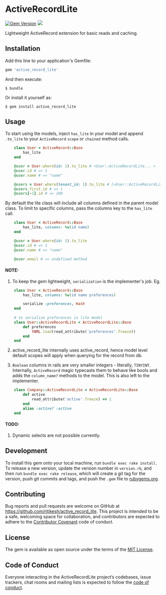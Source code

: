 # ActiveRecordLite
[![Gem Version](https://badge.fury.io/rb/active_record_lite.svg)](https://badge.fury.io/rb/active_record_lite) ![](https://ruby-gem-downloads-badge.herokuapp.com/active_record_lite?type=total)

Lightweight ActiveRecord extension for basic reads and caching.

## Installation

Add this line to your application's Gemfile:

```ruby
gem 'active_record_lite'
```

And then execute:

    $ bundle

Or install it yourself as:

    $ gem install active_record_lite

## Usage

To start using lite models, inject `has_lite` in your model and append `.to_lite` to your `ActiveRecord` `scope` or `chained` method calls.

```ruby
    class User < ActiveRecord::Base
        has_lite
    end

    @user = User.where(id: 1).to_lite # <User::ActiveRecordLite... >
    @user.id # => 1
    @user.name # => "name"

    @users = User.where(tenant_id: 1).to_lite # [<User::ActiveRecordLite... >, ...]
    @users.first.id # => 1
    @users[-1].id # => 100
```

By default the lite class will include all columns defined in the parent model class. To limit to specific columns, pass the columns key to the `has_lite` call.

```ruby
    class User < ActiveRecord::Base
        has_lite, columns: %w(id name)
    end

    @user = User.where(id: 1).to_lite
    @user.id # => 1
    @user.name # => "name"

    @user.email # => undefined method
```

#### NOTE:
1. To keep the gem lightweight, `serialization` is the implementer's job. Eg.
```ruby
    class User < ActiveRecord::Base
        has_lite, columns: %w(id name preferences)

        serialize :preferences, Hash
    end
    
    # to serialize preferences in lite model
    class User::ActiveRecordLite < ActiveRecordLite::Base
        def preferences
            YAML.load(read_attribute('preferences'.freeze))
        end
    end
```
2. active_record_lite internally uses active_record, hence model level default scopes will apply when querying for the record from db.

3. `Boolean` columns in rails are very smaller integers - literally, `TINYINT`. Internally, `ActiveRecord` magic typecasts them to behave like bools and adds the `column_name?` methods to the model. This is also left to the implementer.
```ruby
    class Company::ActiveRecordLite < ActiveRecordLite::Base
        def active
            read_attribute('active'.freeze) == 1
        end
        alias :active? :active
    end
```
#### TODO:
1. Dynamic selects are not possible currently.

## Development

To install this gem onto your local machine, run `bundle exec rake install`. To release a new version, update the version number in `version.rb`, and then run `bundle exec rake release`, which will create a git tag for the version, push git commits and tags, and push the `.gem` file to [rubygems.org](https://rubygems.org).

## Contributing

Bug reports and pull requests are welcome on GitHub at https://github.com/ritikesh/active_record_lite. This project is intended to be a safe, welcoming space for collaboration, and contributors are expected to adhere to the [Contributor Covenant](http://contributor-covenant.org) code of conduct.

## License

The gem is available as open source under the terms of the [MIT License](https://opensource.org/licenses/MIT).

## Code of Conduct

Everyone interacting in the ActiveRecordLite project’s codebases, issue trackers, chat rooms and mailing lists is expected to follow the [code of conduct](https://github.com/[USERNAME]/active_record_lite/blob/master/CODE_OF_CONDUCT.md).
